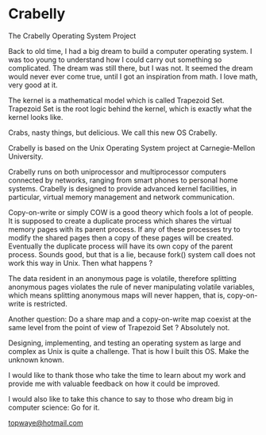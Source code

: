 # Crabelly
The Crabelly Operating System Project

Back to old time, I had a big dream to build a computer operating system. I was too young to understand how I could carry out something so complicated. The dream was still there, but I was not. It seemed the dream would never ever come true, until I got an inspiration from math. I love math, very good at it.

The kernel is a mathematical model which is called Trapezoid Set. Trapezoid Set is the root logic behind the kernel, which is exactly what the kernel looks like.

Crabs, nasty things, but delicious. We call this new OS Crabelly.

Crabelly is based on the Unix Operating System project at Carnegie-Mellon University.

Crabelly runs on both uniprocessor and multiprocessor computers connected by networks, ranging from smart phones to personal home systems. Crabelly is designed to provide advanced kernel facilities, in particular, virtual memory management and network communication.

Copy-on-write or simply COW is a good theory which fools a lot of people. It is supposed to create a duplicate process which shares the virtual memory pages with its parent process. If any of these processes try to modify the shared pages then a copy of these pages will be created. Eventually the duplicate process will have its own copy of the parent process. Sounds good, but that is a lie, because fork() system call does not work this way in Unix. Then what happens ? 

The data resident in an anonymous page is volatile, therefore splitting anonymous pages violates the rule of never manipulating volatile variables, which means splitting anonymous maps will never happen, that is, copy-on-write is restricted.

Another question: Do a share map and a copy-on-write map coexist at the same level from the point of view of Trapezoid Set ? Absolutely not.

Designing, implementing, and testing an operating system as large and complex as Unix is quite a challenge. That is how I built this OS. Make the unknown known.

I would like to thank those who take the time to learn about my work and provide me with valuable feedback on how it could be improved.

I would also like to take this chance to say to those who dream big in computer science: Go for it.

topwaye@hotmail.com
